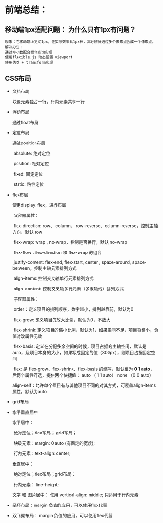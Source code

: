 # 前端总结：
## 移动端1px适配问题： 为什么只有1px有问题？
    现象：在移动端上定义1px，但实际效果比1px长，高分辨屏通过多个像素点合成一个像素点。
    解决办法： 
    通过写小数配合媒体查询实现
    使用flexible.js 动态设置 viewport
    使用伪类 + transform实现

## CSS布局

+ 文档布局

  块级元素独占一行，行内元素共享一行

+ 浮动布局

  通过float布局

+ 定位布局

  通过position布局

  ​	absolute: 绝对定位

  ​	position: 相对定位

  ​	fixed: 固定定位

  ​	static: 粘性定位

+ flex布局

  使用display: flex，进行布局

  ​	父容器属性： 

  ​		flex-direction: row、 column、 row-reverse、column-reverse，控制主轴方向，默认 row

  ​		flex-wrap: wrap , no-wrap，控制是否换行，默认 no-wrap

  ​		flex-flow : flex-direction 和 flex-wrap 的组合

  ​		justify-content: flex-end, flex-start, center , space-around, space-between，控制主轴元素排列方式

  ​		align-items:	控制交叉轴单行元素排列方式

  ​		align-content:  控制交叉轴多行元素（多根轴线）排列方式

  ​	子容器属性：

  ​		order：定义项目的排列顺序，数字越小，排列越靠前，默认为0

  ​		flex-grow: 定义项目的放大比例，默认为0，不放大

  ​		flex-shrink: 定义项目的缩小比例，默认为1，如果空间不足，项目将缩小，负值对改属性无效

  ​		flex-basis: 定义在分配多余空间的时候，项目占据的主轴空间，默认是auto，及项目本身的大小，如果写成固定的值（300px），则项目占据固定空间

  ​		flex: 是 flex-grow、flex-shrink、flex-basis 的缩写，默认值为 **0 1 auto**，后两个属性可选，提供两个快捷值： auto （ 1 1 auto） none （0 0 auto）

  ​		align-self：允许单个项目有与其他项目不同的对其方式，可覆盖align-items属性，默认为auto

+ grid布局

+ 水平垂直居中

  水平居中：

  ​		绝对定位；flex布局； grid布局；

  ​		块级元素：margin: 0 auto (有固定的宽度); 

  ​		行内元素：text-align: center; 

  垂直居中：

  ​		绝对定位；flex布局；grid布局；

  ​		行内元素： line-height; 

  文字 和 图片居中： 使用 vertical-align: middle; 只适用于行内元素

+ 圣杯布局：margin 负值的应用，可以使用flex代替

+ 双飞翼布局： margin 负值的应用，可以使用flex代替